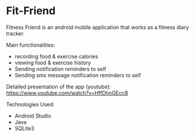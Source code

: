 # Fit-Friend

Fitness Friend is an android mobile application that
works as a fitness diary tracker. 

Main functionalities:
- recording food & exercise calories
- viewing food & exercise history
- Sending notification reminders to self
- Sending sms message notification reminders to self

Detailed presentation of the app (youtube):
https://www.youtube.com/watch?v=HffDhnGEcc8

Technologies Used:
- Android Studio
- Java
- SQLite3

